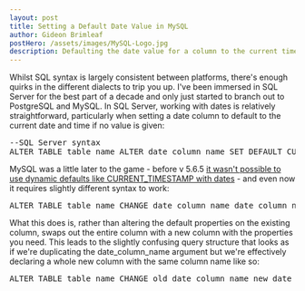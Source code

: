 ```yaml
---
layout: post
title: Setting a Default Date Value in MySQL
author: Gideon Brimleaf
postHero: /assets/images/MySQL-Logo.jpg
description: Defaulting the date value for a column to the current timestamp in MySQL
---
```


Whilst SQL syntax is largely consistent between platforms, there's enough quirks in the different dialects to trip you up.  I've been immersed in SQL Server for the best part of a decade and only just started to branch out to PostgreSQL and MySQL.  In SQL Server, working with dates is relatively straightforward, particularly when setting a date column to default to the current date and time if no value is given:

<pre class="p-2 bg-primary text-light">
--SQL Server syntax
ALTER TABLE table_name ALTER date_column_name SET DEFAULT CURRENT_TIMESTAMP
</pre>

MySQL was a little later to the game - before v 5.6.5 [it wasn't possible to use dynamic defaults like CURRENT_TIMESTAMP with dates](http://optimize-this.blogspot.com/2012/04/datetime-default-now-finally-available.html) - and even now it requires slightly different syntax to work:

<pre class="p-2 bg-primary text-light">
ALTER TABLE table_name CHANGE date_column_name date_column_name TIMESTAMP DEFAULT CURRENT_TIMESTAMP;
</pre>

What this does is, rather than altering the default properties on the existing column, swaps out the entire column with a new column with the properties you need.  This leads to the slightly confusing query structure that looks as if we're duplicating the <span class="code-snippet">date_column_name</span> argument but we're effectively declaring a whole new column with the same column name like so:

<pre class="p-2 bg-primary text-light">
ALTER TABLE table_name CHANGE old_date_column_name new_date_column_name TIMESTAMP DEFAULT CURRENT_TIMESTAMP;
</pre>